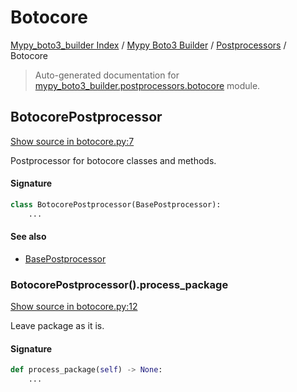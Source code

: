 # Botocore

[Mypy_boto3_builder Index](../../README.md#mypy_boto3_builder-index) /
[Mypy Boto3 Builder](../index.md#mypy-boto3-builder) /
[Postprocessors](./index.md#postprocessors) /
Botocore

> Auto-generated documentation for [mypy_boto3_builder.postprocessors.botocore](https://github.com/youtype/mypy_boto3_builder/blob/main/mypy_boto3_builder/postprocessors/botocore.py) module.

## BotocorePostprocessor

[Show source in botocore.py:7](https://github.com/youtype/mypy_boto3_builder/blob/main/mypy_boto3_builder/postprocessors/botocore.py#L7)

Postprocessor for botocore classes and methods.

#### Signature

```python
class BotocorePostprocessor(BasePostprocessor):
    ...
```

#### See also

- [BasePostprocessor](./base.md#basepostprocessor)

### BotocorePostprocessor().process_package

[Show source in botocore.py:12](https://github.com/youtype/mypy_boto3_builder/blob/main/mypy_boto3_builder/postprocessors/botocore.py#L12)

Leave package as it is.

#### Signature

```python
def process_package(self) -> None:
    ...
```



